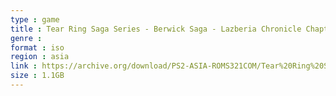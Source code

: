 ```yaml
---
type : game
title : Tear Ring Saga Series - Berwick Saga - Lazberia Chronicle Chapter 174 (Japan)
genre : 
format : iso
region : asia
link : https://archive.org/download/PS2-ASIA-ROMS321COM/Tear%20Ring%20Saga%20Series%20-%20Berwick%20Saga%20-%20Lazberia%20Chronicle%20Chapter%20174%20%28Japan%29.7z
size : 1.1GB
---
```

